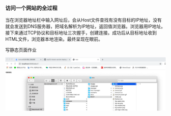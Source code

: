 ### 访问一个网站的全过程

当在浏览器地址栏中输入网址后，会从Host文件查找有没有目标的IP地址，没有就会发送到DNS服务器，把域名解析为IP地址，返回值浏览器。浏览器用IP地址。接下来通过TCP协议和目标地址三次握手，创建连接。成功后从目标地址收到HTML文件，浏览器本地渲染。最终呈现在眼前。


写静态页面作业

![image](https://github.com/hanchaoboke/JavaEA/blob/master/picture/%E6%88%AA%E5%B1%8F2020-04-27%20%E4%B8%8B%E5%8D%888.03.04.png)